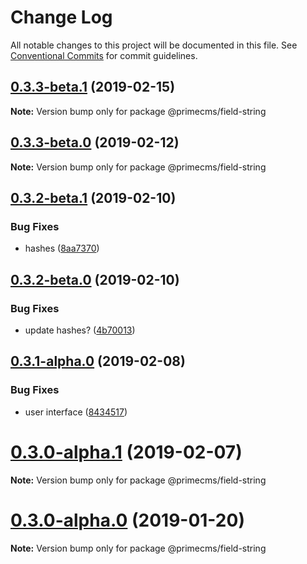 # Change Log

All notable changes to this project will be documented in this file.
See [Conventional Commits](https://conventionalcommits.org) for commit guidelines.

## [0.3.3-beta.1](https://github.com/birkir/prime/tree/master/packages/prime-field-string/compare/v0.3.3-beta.0...v0.3.3-beta.1) (2019-02-15)

**Note:** Version bump only for package @primecms/field-string

## [0.3.3-beta.0](https://github.com/birkir/prime/tree/master/packages/prime-field-string/compare/v0.3.2-beta.9...v0.3.3-beta.0) (2019-02-12)

**Note:** Version bump only for package @primecms/field-string

## [0.3.2-beta.1](https://github.com/birkir/prime/tree/master/packages/prime-field-string/compare/v0.3.2-beta.0...v0.3.2-beta.1) (2019-02-10)

### Bug Fixes

- hashes ([8aa7370](https://github.com/birkir/prime/tree/master/packages/prime-field-string/commit/8aa7370))

## [0.3.2-beta.0](https://github.com/birkir/prime/tree/master/packages/prime-field-string/compare/v0.3.1-alpha.0...v0.3.2-beta.0) (2019-02-10)

### Bug Fixes

- update hashes? ([4b70013](https://github.com/birkir/prime/tree/master/packages/prime-field-string/commit/4b70013))

## [0.3.1-alpha.0](https://github.com/birkir/prime/tree/master/packages/prime-field-string/compare/v0.3.0-alpha.5...v0.3.1-alpha.0) (2019-02-08)

### Bug Fixes

- user interface ([8434517](https://github.com/birkir/prime/tree/master/packages/prime-field-string/commit/8434517))

# [0.3.0-alpha.1](https://github.com/birkir/prime/tree/master/packages/prime-field-string/compare/v0.3.0-alpha.0...v0.3.0-alpha.1) (2019-02-07)

**Note:** Version bump only for package @primecms/field-string

# [0.3.0-alpha.0](https://github.com/birkir/prime/tree/master/packages/prime-field-string/compare/v0.2.21...v0.3.0-alpha.0) (2019-01-20)

**Note:** Version bump only for package @primecms/field-string
